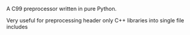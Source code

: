 A C99 preprocessor written in pure Python.

Very useful for preprocessing header only C++ libraries into single file includes
